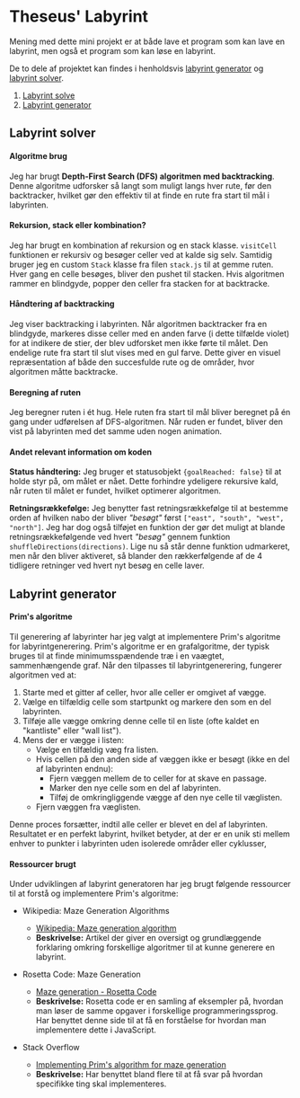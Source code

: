 # Theseus' Labyrint

Mening med dette mini projekt er at både lave et program som kan lave en labyrint, men også et program som kan løse en labyrint.

De to dele af projektet kan findes i henholdsvis [labyrint generator](./Labyrint%20generator/) og [labyrint solver](./Labyrint%20solver/).

 1. [Labyrint solve](#labyrint-solver)
 1. [Labyrint generator](#labyrint-generator)

## Labyrint solver

#### Algoritme brug

Jeg har brugt **Depth-First Search (DFS) algoritmen med backtracking**. Denne algoritme udforsker så langt som muligt langs hver rute, før den backtracker, hvilket gør den effektiv til at finde en rute fra start til mål i labyrinten.

#### Rekursion, stack eller kombination?

Jeg har brugt en kombination af rekursion og en stack klasse. `visitCell` funktionen er rekursiv og besøger celler ved at kalde sig selv. Samtidig bruger jeg en custom `Stack` klasse fra filen `stack.js` til at gemme ruten. Hver gang en celle besøges, bliver den pushet til stacken. Hvis algoritmen rammer en blindgyde, popper den celler fra stacken for at backtracke.

#### Håndtering af backtracking

Jeg viser backtracking i labyrinten. Når algoritmen backtracker fra en blindgyde, markeres disse celler med en anden farve (i dette tilfælde violet) for at indikere de stier, der blev udforsket men ikke førte til målet. Den endelige rute fra start til slut vises med en gul farve. Dette giver en visuel repræsentation af både den succesfulde rute og de områder, hvor algoritmen måtte backtracke.

#### Beregning af ruten

Jeg beregner ruten i ét hug. Hele ruten fra start til mål bliver beregnet på én gang under udførelsen af DFS-algoritmen. Når ruden er fundet, bliver den vist på labyrinten med det samme uden nogen animation.

#### Andet relevant information om koden

**Status håndtering:**
 Jeg bruger et statusobjekt `{goalReached: false}` til at holde styr på, om målet er nået. Dette forhindre ydeligere rekursive kald, når ruten til målet er fundet, hvilket optimerer algoritmen.

**Retningsrækkefølge:**
Jeg benytter fast retningsrækkefølge til at bestemme orden af hvilken nabo der bliver *"besøgt"* først `["east", "south", "west", "north"]`. Jeg har dog også tilføjet en funktion der gør det muligt at blande retningsrækkefølgende ved hvert *"besøg"* gennem funktion `shuffleDirections(directions)`. Lige nu så står denne funktion udmarkeret, men når den bliver aktiveret, så blander den rækkerfølgende af de 4 tidligere retninger ved hvert nyt besøg en celle laver. 

## Labyrint generator

#### Prim's algoritme

Til generering af labyrinter har jeg valgt at implementere Prim's algoritme for labyrintgenerering. Prim's algoritme er en grafalgoritme, der typisk bruges til at finde minimumsspændende træ i en vaægtet, sammenhængende graf. Når den tilpasses til labyrintgenerering, fungerer algoritmen ved at:

1. Starte med et gitter af celler, hvor alle celler er omgivet af vægge.
2. Vælge en tilfældig celle som startpunkt og markere den som en del labyrinten.
3. Tilføje alle vægge omkring denne celle til en liste (ofte kaldet en "kantliste" eller "wall list").
4. Mens der er vægge i listen:
    - Vælge en tilfældig væg fra listen.
    - Hvis cellen på den anden side af væggen ikke er besøgt (ikke en del af labyrinten endnu):
      - Fjern væggen mellem de to celler for at skave en passage.
      - Marker den nye celle som en del af labyrinten.
      - Tilføj de omkringliggende vægge af den nye celle til væglisten.
    - Fjern væggen fra væglisten.

Denne proces forsætter, indtil alle celler er blevet en del af labyrinten. Resultatet er en perfekt labyrint, hvilket betyder, at der er en unik sti mellem enhver to punkter i labyrinten uden isolerede områder eller cyklusser,

#### Ressourcer brugt

Under udviklingen af labyrint generatoren har jeg brugt følgende ressourcer til at forstå og implementere Prim's algoritme:

- Wikipedia: Maze Generation Algorithms
  - [Wikipedia: Maze generation algorithm](https://en.wikipedia.org/wiki/Maze_generation_algorithm#Randomized_Prim's_algorithm)
  - **Beskrivelse:** Artikel der giver en oversigt og grundlæggende forklaring omkring forskellige algoritmer til at kunne generere en labyrint.

- Rosetta Code: Maze Generation
  - [Maze generation - Rosetta Code](https://rosettacode.org/wiki/Maze_generation#HTML_Table)
  - **Beskrivelse:** Rosetta code er en samling af eksempler på, hvordan man løser de samme opgaver i forskellige programmeringssprog. Har benyttet denne side til at få en forståelse for hvordan man implementere dette i JavaScript.

- Stack Overflow
  - [Implementing Prim's algorithm for maze generation](https://stackoverflow.com/questions/14215847/jtextfield-validation-for-numbers-and-one-decimal-point/29586507#29586507)
  - **Beskrivelse:** Har benyttet bland flere til at få svar på hvordan specifikke ting skal implementeres.
